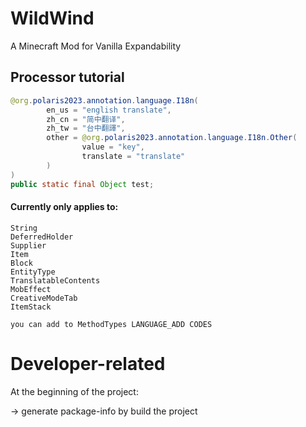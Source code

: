 # WildWind
A Minecraft Mod for Vanilla Expandability


## Processor tutorial

```java
@org.polaris2023.annotation.language.I18n(
        en_us = "english translate",
        zh_cn = "简中翻译",
        zh_tw = "台中翻譯",
        other = @org.polaris2023.annotation.language.I18n.Other(
                value = "key",
                translate = "translate"
        )
)
public static final Object test;
```
#### Currently only applies to:
    String
    DeferredHolder
    Supplier
    Item
    Block
    EntityType
    TranslatableContents
    MobEffect
    CreativeModeTab
    ItemStack
    
    you can add to MethodTypes LANGUAGE_ADD CODES

# Developer-related
At the beginning of the project:

-> generate package-info by build the project
